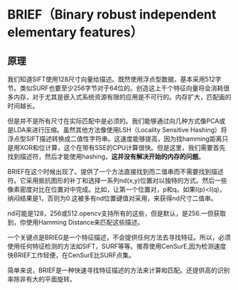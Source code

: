 # BRIEF（Binary robust independent elementary features）
## 原理
我们知道SIFT使用128尺寸向量给描述。既然使用浮点型数据，基本采用512字节。类似SURF也要至少256字节对于64位的。创造这上千个特征向量将会消耗很多内存，对于尤其是嵌入式系统资源有限的应用是不可行的。内存扩大，匹配画的时间越长。

但是并不是所有尺寸在实际匹配中是必须的。我们能够通过向几种方式像PCA或是LDA来进行压缩。虽然其他方法像使用LSH（Locality Sensitive Hashing）将浮点型SIFT描述转换成二值性字符串。这速度能够提高，因为找hamming距离只是用XOR和位计算，这个在带有SSE的CPU计算很快。但是这里，我们需要首先找到描述符，然后才能使用hashing，**这并没有解决开始的内存的问题**。

BRIEF在这个时候出现了。提供了一个方法直接找到而二值串而不需要找到描述符。它采用抵抗图形的补丁和选择一系列nd(x,y)位置对以独特的方式。然后一些像素密度对比在位置对中完成。比如，让第一个位置对，p和q。如果I(p)<I(q)，纳闷结果是1，否则为0.这被多有nd位置键值对采用，来获得nd尺寸二值串。

nd可能是128，256或512.opencv支持所有的这些，但是默认，是256.一但获取到，你使用Hamming Distance来匹配这些描述。

一个关键点是BRIEG是一个特征描述，不会提供任何方法去寻找特征。所以，必须使用任何特征检测的方法如SIFT，SURF等等。推荐使用CenSurE,因为检测速度快BRIEF工作轻便，在CenSurE比SURF点集。

简单来说，BRIEF是一种快速寻找特征描述的方法来计算和匹配。还提供高的识别率除非有大的平面旋转。